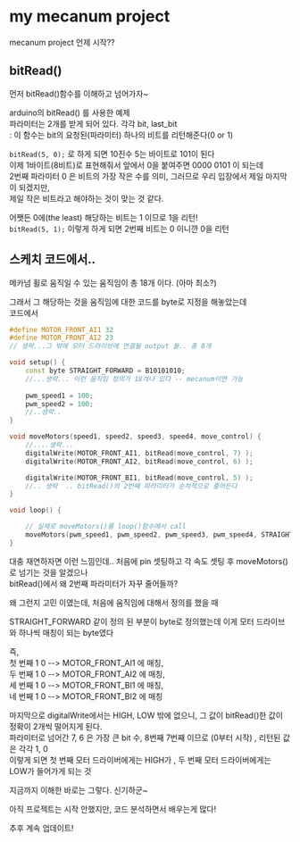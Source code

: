 # my mecanum project
mecanum project 언제 시작??

## bitRead()
먼저 bitRead()함수를 이해하고 넘어가자~

arduino의 bitRead() 를 사용한 예제  
파라미터는 2개를 받게 되어 있다. 각각 bit, last_bit  
: 이 함수는 bit의 요청된(파라미터) 하나의 비트를 리턴해준다(0 or 1)

`bitRead(5, 0);` 로 하게 되면 10진수 5는 바이트로 101이 된다   
이제 1바이트(8비트)로 표현해줘서 앞에서 0을 붙여주면 0000 0101 이 되는데  
2번째 파라미터 0 은 비트의 가장 작은 수를 의미, 그러므로 우리 입장에서 제일 마지막이 되겠지만,  
제일 작은 비트라고 해야하는 것이 맞는 것 같다. 

어쨋든 0에(the least) 해당하는 비트는 1 이므로 1을 리턴!  
`bitRead(5, 1);` 이렇게 하게 되면 2번째 비트는 0 이니깐 0을 리턴


## 스케치 코드에서..
메카넘 휠로 움직일 수 있는 움직임이 총 18개 이다. (아마 최소?)  

그래서 그 해당하는 것을 움직임에 대한 코드를 byte로 지정을 해놓았는데  
코드에서  
```cpp
#define MOTOR_FRONT_AI1 32
#define MOTOR_FRONT_AI2 23
// 생략...그 밖에 모터 드라이브에 연결될 output 들.. 총 8개

void setup() {
    const byte STRAIGHT_FORWARD = B10101010;
    //...생략... 이런 움직임 정의가 18개나 있다 -- mecanum이면 가능
    
    pwm_speed1 = 100;
    pwm_speed2 = 100;
    //..생략..
}

void moveMotors(speed1, speed2, speed3, speed4, move_control) {
    //....생략...
    digitalWrite(MOTOR_FRONT_AI1, bitRead(move_control, 7) );
    digitalWrite(MOTOR_FRONT_AI2, bitRead(move_control, 6) );

    digitalWrite(MOTOR_FRONT_BI1, bitRead(move_control, 5) );
    //.. 생략  .. bitRead()의 2번째 파라미터가 순차적으로 줄어든다
}

void loop() {

    // 실제로 moveMotors()를 loop()함수에서 call
    moveMotors(pwm_speed1, pwm_speed2, pwm_speed3, pwm_speed4, STRAIGHT_FORWARD);
}
```

대충 재연하자면 이런 느낌인데.. 처음에 pin 셋팅하고 각 속도 셋팅 후 moveMotors()로 넘기는 것을 알겠으나   
bitRead()에서 왜 2번째 파라미터가 자꾸 줄어들까?  

왜 그런지 고민 이였는데, 처음에 움직임에 대해서 정의를 했을 때   

STRAIGHT_FORWARD 같이 정의 된 부분이 byte로 정의했는데 이게 모터 드라이브와 하나씩 매칭이 되는 byte였다  


즉,  
첫 번째 1 0 --> MOTOR_FRONT_AI1 에 매칭,  
두 번째 1 0 --> MOTOR_FRONT_AI2 에 매칭,  
세 번째 1 0 --> MOTOR_FRONT_BI1 에 매칭,   
네 번째 1 0 --> MOTOR_FRONT_BI2 에 매칭  

마지막으로 digitalWrite에서는 HIGH, LOW 밖에 없으니, 그 값이 bitRead()한 값이 정확이 2개씩 떨어지게 된다.  
파라미터로 넘어간 7, 6 은 가장 큰 bit 수, 8번째 7번째 이므로 (0부터 시작) , 리턴된 값은 각각 1, 0  
이렇게 되면 첫 번째 모터 드라이버에게는 HIGH가 , 두 번째 모터 드라이버에게는  LOW가 들어가게 되는 것   

지금까지 이해한 바로는 그렇다. 신기하군~

아직 프로젝트는 시작 안했지만, 코드 분석하면서 배우는게 많다!

추후 계속 업데이트!

